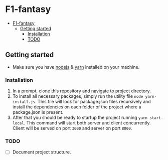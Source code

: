 # F1-fantasy

- [F1-fantasy](#f1-fantasy)
  - [Getting started](#getting-started)
    - [Installation](#installation)
    - [TODO](#todo)

## Getting started

- Make sure you have [nodejs](https://nodejs.org/en/) & [yarn](https://classic.yarnpkg.com/en/docs/install/#windows-stable) installed on your machine.
  
### Installation
1. In a prompt, clone this repository and navigate to project directory. 
2. To install all necessary packages, simply run the utility file `node yarn-install.js`. This file will look for package.json files recursively and install the dependencies on each folder of the project where a package.json is present.    
3. After that you should be ready to startup the project running `yarn start-local`. This command will start both server and client concurrently. Client will be served on port `3000` and server on port `8000`. 


### TODO
- [ ] Document project structure.  

  
 
